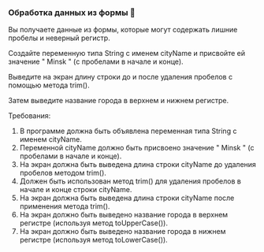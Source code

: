 
### Обработка данных из формы 📝

Вы получаете данные из формы, которые могут содержать лишние пробелы и неверный регистр.

Создайте переменную типа String с именем cityName и присвойте ей значение " Minsk " (с пробелами в начале и конце).

Выведите на экран длину строки до и после удаления пробелов с помощью метода trim().

Затем выведите название города в верхнем и нижнем регистре.

Требования:
1. В программе должна быть объявлена переменная типа String с именем cityName. 
2. Переменной cityName должно быть присвоено значение " Minsk " (с пробелами в начале и конце). 
3. На экран должна быть выведена длина строки cityName до удаления пробелов методом trim(). 
4. Должен быть использован метод trim() для удаления пробелов в начале и конце строки cityName. 
5. На экран должна быть выведена длина строки cityName после применения метода trim(). 
6. На экран должно быть выведено название города в верхнем регистре (используя метод toUpperCase()). 
7. На экран должно быть выведено название города в нижнем регистре (используя метод toLowerCase()).
